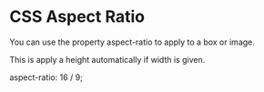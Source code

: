 # CSS Aspect Ratio

You can use the property aspect-ratio to apply to a box or image. 

This is apply a height automatically if width is given. 

aspect-ratio: 16 / 9;
